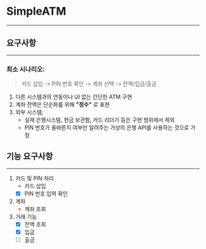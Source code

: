 # SimpleATM

----

## 요구사항

----

### 최소 시나리오: 

> 카드 삽입 -> PIN 번호 확인 -> 계좌 선택 -> 잔액/입금/출금

1. 다른 시스템과의 연동이나 UI 없는 간단한 ATM 구현
2. 계좌 잔액은 단순화를 위해 **\"정수\"** 로 표현
3. 외부 시스템;
   - 실제 은행시스템, 현금 보관함, 카드 리더기 등은 구현 범위에서 제외
   - PIN 번호가 올바른지 여부만 알려주는 가상의 은행 API를 사용하는 것으로 가정

## 기능 요구사항

----

1. 카드 및 PIN 처리
   - 카드 삽입
   - [x] PIN 번호 입력 확인
2. 계좌
   - 계좌 조회
3. 거래 기능
   - [x] 잔액 조회
   - [x] 입금
   - [ ] 출금
